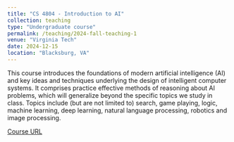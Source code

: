 ```yaml
---
title: "CS 4804 - Introduction to AI"
collection: teaching
type: "Undergraduate course"
permalink: /teaching/2024-fall-teaching-1
venue: "Virginia Tech"
date: 2024-12-15
location: "Blacksburg, VA"
---
```


This course introduces the foundations of modern artificial intelligence (AI) and key ideas and techniques underlying the design of intelligent computer systems. It comprises practice effective methods of reasoning about AI problems, which will generalize beyond the specific topics we study in class. Topics include (but are not limited to) search, game playing, logic, machine learning, deep learning, natural language processing, robotics and image processing. 

<a href="https://courses.cs.vt.edu/~cs4804/" target="_blank">Course URL</a>
